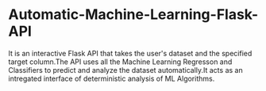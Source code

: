 # Automatic-Machine-Learning-Flask-API
It is an interactive Flask API that takes the user's dataset and the specified target column.The API uses all the Machine Learning Regresson and Classifiers to predict and analyze the dataset automatically.It acts as an intregated interface of deterministic analysis of ML Algorithms.
